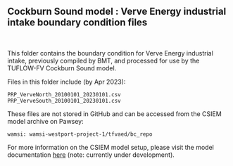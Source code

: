## Cockburn Sound model : Verve Energy industrial intake boundary condition files

<br>

This folder contains the boundary condition for Verve Energy industrial intake, previously compiled by BMT, and processed for use by the TUFLOW-FV Cockburn Sound model.

Files in this folder include (by Apr 2023):

```
PRP_VerveNorth_20100101_20230101.csv
PRP_VerveSouth_20100101_20230101.csv
```

These files are not stored in GitHub and can be accessed from the CSIEM model archive on Pawsey:

```
wamsi: wamsi-westport-project-1/tfvaed/bc_repo
```

For more information on the CSIEM model setup, please visit the model documentation [here](https://aquaticecodynamics.github.io/csiem-science/) (note: currently under development).
